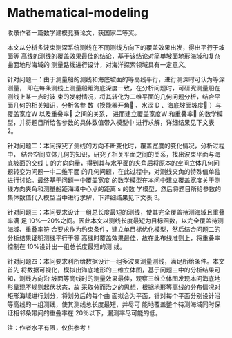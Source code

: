 # Mathematical-modeling
收录作者一篇数学建模竞赛论文，获国家二等奖。

本文从分析多波束测深系统测线在不同测线方向下的覆盖效果出发，得出平行于坡面等 高线的测线的覆盖效果最佳的结论，基于该结论对简单坡面地形海域和复杂曲面地形海域的 测量路线进行设计，对海洋探索领域具有一定意义。 

针对问题一：由于测量船的测线和海底坡面的等高线平行，进行测深时可认为等深测量， 即在每条测线上测量船距海底深度一致，在分析问题时，可研究测量船在测线上某一点时波 束的发射情况，将其转化为二维平面的几何问题分析，结合平面几何的相关知识，分析各参 数（换能器开角 、水深 D 、海底坡面坡度 ）与覆盖宽度W 以及重叠率 之间的关系， 进而建立覆盖宽度W 和重叠率 的数学模型，并将题目所给各参数的具体数值带入模型中 进行求解，详细结果见下文表 2。 

针对问题二：本问探究了测线的方向不断变化时，覆盖宽度的变化情况，分析过程中， 结合空间立体几何的知识，研究了相关平面之间的关系，找出波束平面与海底坡面的交线 L 的方向向量，得到其与水平面的夹角后将原本的空间立体几何问题转变为问题一中二维平面 的几何问题，在此过程中，对测线夹角的特殊值单独进行讨论。最终基于问题一中覆盖宽度 的数学模型在本问中建立覆盖宽度关于测线方向夹角和测量船距海域中心点的距离 s 的数 学模型，然后将题目所给参数的集体数值代入模型当中进行求解，下详细结果见下文表 3。 

针对问题三：本问要求设计一组总长度最短的测线，使其完全覆盖待测海域且重叠率满 足 10%—20%之间。因此本文以测线长度最短为目标函数，以完全覆盖待测海域、重叠率符 合要求作为约束条件，建立单目标优化模型，然后结合问题二的分析结果证明测线平行于等 高线时覆盖效果最佳，故在此布线准则上，将重叠率控制在 10%设计出一组总长度最短的测 线。

针对问题四：本问要求利所给数据设计一组多波束测量测线，满足所给条件。本文首先 将数据可视化，模拟出海底地形的三维立体图，基于问题三中的分析结果可知，测线方向沿 坡面等高线时的测量效果最佳，观察三维立体图发现本问海底地形呈现不规则起伏状态，故 采取分而治之的思想，根据地形等高线的分布情况对矩形海域进行划分，将划分后的每个曲 面拟合为平面，针对每个平面分别设计沿等高线的一组测线，使其测线总长度最短，并尽可 能地覆盖整个待测海域同时保证相邻条带间的重叠率在 20％以下，漏测率尽可能的低。

注：作者水平有限，仅供参考！
